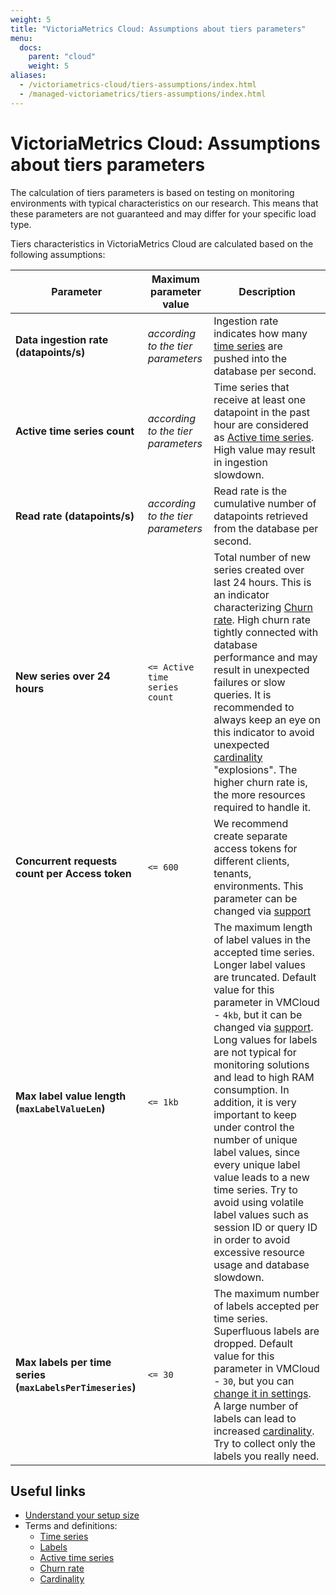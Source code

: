 ```yaml
---
weight: 5
title: "VictoriaMetrics Cloud: Assumptions about tiers parameters"
menu:
  docs:
    parent: "cloud"
    weight: 5
aliases:
  - /victoriametrics-cloud/tiers-assumptions/index.html
  - /managed-victoriametrics/tiers-assumptions/index.html
---
```


# VictoriaMetrics Cloud: Assumptions about tiers parameters

The calculation of tiers parameters is based on testing on monitoring environments with typical characteristics on our research. 
This means that these parameters are not guaranteed and may differ for your specific load type.

Tiers characteristics in VictoriaMetrics Cloud are calculated based on the following assumptions:

| Parameter                                                 | Maximum parameter value            | Description                                                                                                                                                                                                                                                                                                                                                                                                                                                                                                                                                                                                                 |
|-----------------------------------------------------------|------------------------------------|-----------------------------------------------------------------------------------------------------------------------------------------------------------------------------------------------------------------------------------------------------------------------------------------------------------------------------------------------------------------------------------------------------------------------------------------------------------------------------------------------------------------------------------------------------------------------------------------------------------------------------|
| **Data ingestion rate (datapoints/s)**                    | *according to the tier parameters* | Ingestion rate indicates how many [time series](https://docs.victoriametrics.com/keyconcepts/#time-series) are pushed into the database per second.                                                                                                                                                                                                                                                                                                                                                                                                                                                                         |
| **Active time series count**                              | *according to the tier parameters* | Time series that receive at least one datapoint in the past hour are considered as [Active time series](https://docs.victoriametrics.com/faq/#what-is-an-active-time-series). High value may result in ingestion slowdown.                                                                                                                                                                                                                                                                                                                                                                                                  |
| **Read rate (datapoints/s)**                              | *according to the tier parameters* | Read rate is the cumulative number of datapoints retrieved from the database per second.                                                                                                                                                                                                                                                                                                                                                                                                                                                                                                                                    |
| **New series over 24 hours**                              | `<= Active time series count`      | Total number of new series created over last 24 hours. This is an indicator characterizing [Churn rate](https://docs.victoriametrics.com/faq/#what-is-high-churn-rate). High churn rate tightly connected with database performance and may result in unexpected failures or slow queries. It is recommended to always keep an eye on this indicator to avoid unexpected [cardinality](https://docs.victoriametrics.com/keyconcepts/#cardinality) "explosions". The higher churn rate is, the more resources required to handle it.                                                                                         |
| **Concurrent requests count per Access token**            | `<= 600`                           | We recommend create separate access tokens for different clients, tenants, environments. This parameter can be changed via [support](support@victoriametrics.com)                                                                                                                                                                                                                                                                                                                                                                                                                                                           |
| **Max label value length (`maxLabelValueLen`)**           | `<= 1kb`                           | The maximum length of label values in the accepted time series. Longer label values are truncated. Default value for this parameter in VMCloud - `4kb`, but it can be changed via [support](support@victoriametrics.com). Long values for labels are not typical for monitoring solutions and lead to high RAM consumption. In addition, it is very important to keep under control the number of unique label values, since every unique label value leads to a new time series. Try to avoid using volatile label values such as session ID or query ID in order to avoid excessive resource usage and database slowdown. |
| **Max labels per time series (`maxLabelsPerTimeseries`)** | `<= 30`                            | The maximum number of labels accepted per time series. Superfluous labels are dropped. Default value for this parameter in VMCloud - `30`, but you can [change it in settings](https://docs.victoriametrics.com/victoriametrics-cloud/quickstart/#modifying-an-existing-deployment). A large number of labels can lead to increased [cardinality](https://docs.victoriametrics.com/keyconcepts/#cardinality). Try to collect only the labels you really need.                                                                                                                                                               |

## Useful links

- [Understand your setup size](https://docs.victoriametrics.com/guides/understand-your-setup-size.html)
- Terms and definitions: 
  - [Time series](https://docs.victoriametrics.com/keyconcepts/#time-series)
  - [Labels](https://docs.victoriametrics.com/keyconcepts/#labels)
  - [Active time series](https://docs.victoriametrics.com/faq/#what-is-an-active-time-series)
  - [Churn rate](https://docs.victoriametrics.com/faq/#what-is-high-churn-rate)
  - [Cardinality](https://docs.victoriametrics.com/keyconcepts/#cardinality)
